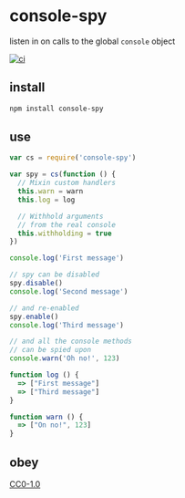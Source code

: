 # console-spy
listen in on calls to the global `console` object

[![ci](https://travis-ci.org/michaelrhodes/console-spy.svg?branch=master)](https://travis-ci.org/michaelrhodes/console-spy)

## install
```sh
npm install console-spy
```

## use
```js
var cs = require('console-spy')

var spy = cs(function () {
  // Mixin custom handlers
  this.warn = warn
  this.log = log

  // Withhold arguments
  // from the real console
  this.withholding = true
})

console.log('First message')

// spy can be disabled
spy.disable()
console.log('Second message')

// and re-enabled
spy.enable()
console.log('Third message')

// and all the console methods
// can be spied upon
console.warn('Oh no!', 123)

function log () {
  => ["First message"]
  => ["Third message"]
}

function warn () {
  => ["On no!", 123]
}
```

## obey
[CC0-1.0](https://creativecommons.org/publicdomain/zero/1.0/)
